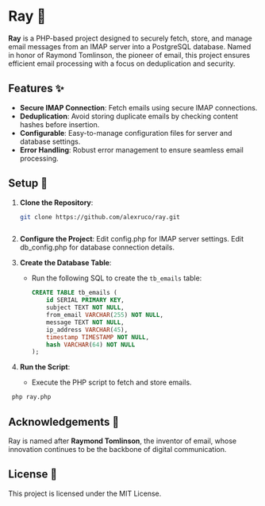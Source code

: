 # Ray 📧

**Ray** is a PHP-based project designed to securely fetch, store, and manage email messages from an IMAP server into a PostgreSQL database. Named in honor of Raymond Tomlinson, the pioneer of email, this project ensures efficient email processing with a focus on deduplication and security.

## Features ✨

- **Secure IMAP Connection**: Fetch emails using secure IMAP connections.
- **Deduplication**: Avoid storing duplicate emails by checking content hashes before insertion.
- **Configurable**: Easy-to-manage configuration files for server and database settings.
- **Error Handling**: Robust error management to ensure seamless email processing.

## Setup 🚀

1. **Clone the Repository**:
   ```bash
   git clone https://github.com/alexruco/ray.git
 ```
 ```

2. **Configure the Project**:
    Edit config.php for IMAP server settings.
    Edit db_config.php for database connection details.

3. **Create the Database Table**:
   - Run the following SQL to create the `tb_emails` table:
     ```sql
     CREATE TABLE tb_emails (
         id SERIAL PRIMARY KEY,
         subject TEXT NOT NULL,
         from_email VARCHAR(255) NOT NULL,
         message TEXT NOT NULL,
         ip_address VARCHAR(45),
         timestamp TIMESTAMP NOT NULL,
         hash VARCHAR(64) NOT NULL
     );
     ```
4. **Run the Script**:
   - Execute the PHP script to fetch and store emails.
  ```bash
   php ray.php
```
## Acknowledgements 🙏

Ray is named after **Raymond Tomlinson**, the inventor of email, whose innovation continues to be the backbone of digital communication.

## License 📜

This project is licensed under the MIT License.
